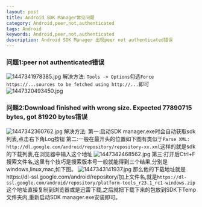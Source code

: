 ```yaml
---
layout: post
title: Android SDK Manager常见问题
category: Android,peer,not,authenticated
tags: Android
keywords: Android,peer,not,authenticated
description: Android SDK Manager 出现peer not authenticated错误
---
```


### 问题1:peer not authenticated错误
![][1]
解决方法:
`Tools -> Options`勾选`Force https://...sources to be fetched using http://...`即可
![][2]

### 问题2:Download finished with wrong size. Expected 77890715 bytes, got 81920 bytes错误
![][3]
解决方法:
第一:启动SDK manager.exe时会自动获取sdk列表,点击右下角Log按钮
第二:一般在最开头的位置如下图有类似于`Parse XML:    http://dl.google.com/android/repository/repository-xx.xml`这样的就是sdk的下载列表,在浏览器中输入这个地址
![][4]
第三:打开后Ctrl+F搜索文件名,这里有个技巧是搜索版本号一般就能得到三个结果,分别是windows,linux,mac,如下图。
![][5]
那么他的下载地址就是https://dl-ssl.google.com/android/repository/加上文件名,就是`https://dl-ssl.google.com/android/repository/platform-tools_r23.1_rc1-windows.zip` 这个地址直接复制到浏览器或是迅雷下载,之后就把下载下来的包放到SDK下Temp文件夹内,重新启动SDK manager.exe安装即可。

  [1]: /assets/images/Android-SDK-Manager-FAQ/1447341978385.jpg "1447341978385.jpg"
  [2]: /assets/images/Android-SDK-Manager-FAQ/1447320493450.jpg "1447320493450.jpg"
  [3]: /assets/images/Android-SDK-Manager-FAQ/1447342360762.jpg "1447342360762.jpg"
  [4]: /assets/images/Android-SDK-Manager-FAQ/1447342468562.jpg "1447342468562.jpg"
  [5]: /assets/images/Android-SDK-Manager-FAQ/1447343141937.jpg "1447343141937.jpg"